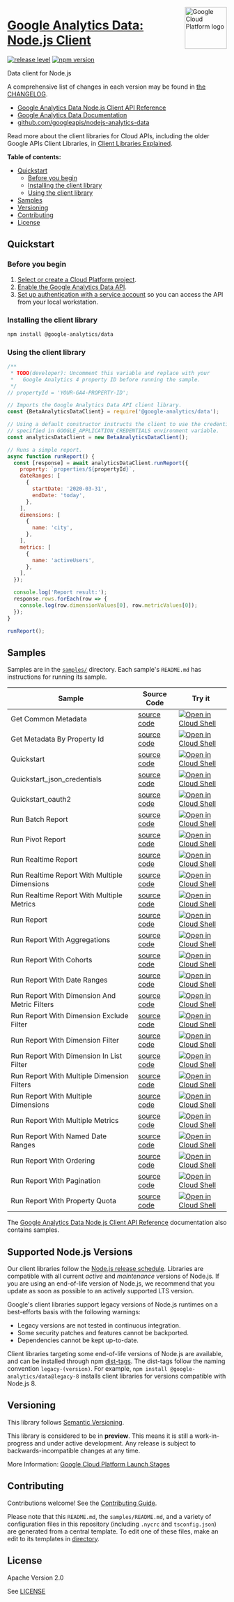 [//]: # "This README.md file is auto-generated, all changes to this file will be lost."
[//]: # "To regenerate it, use `python -m synthtool`."
<img src="https://avatars2.githubusercontent.com/u/2810941?v=3&s=96" alt="Google Cloud Platform logo" title="Google Cloud Platform" align="right" height="96" width="96"/>

# [Google Analytics Data: Node.js Client](https://github.com/googleapis/nodejs-analytics-data)

[![release level](https://img.shields.io/badge/release%20level-preview-yellow.svg?style=flat)](https://cloud.google.com/terms/launch-stages)
[![npm version](https://img.shields.io/npm/v/@google-analytics/data.svg)](https://www.npmjs.org/package/@google-analytics/data)




Data client for Node.js


A comprehensive list of changes in each version may be found in
[the CHANGELOG](https://github.com/googleapis/nodejs-analytics-data/blob/main/CHANGELOG.md).

* [Google Analytics Data Node.js Client API Reference][client-docs]
* [Google Analytics Data Documentation][product-docs]
* [github.com/googleapis/nodejs-analytics-data](https://github.com/googleapis/nodejs-analytics-data)

Read more about the client libraries for Cloud APIs, including the older
Google APIs Client Libraries, in [Client Libraries Explained][explained].

[explained]: https://cloud.google.com/apis/docs/client-libraries-explained

**Table of contents:**


* [Quickstart](#quickstart)
  * [Before you begin](#before-you-begin)
  * [Installing the client library](#installing-the-client-library)
  * [Using the client library](#using-the-client-library)
* [Samples](#samples)
* [Versioning](#versioning)
* [Contributing](#contributing)
* [License](#license)

## Quickstart

### Before you begin

1.  [Select or create a Cloud Platform project][projects].
1.  [Enable the Google Analytics Data API][enable_api].
1.  [Set up authentication with a service account][auth] so you can access the
    API from your local workstation.

### Installing the client library

```bash
npm install @google-analytics/data
```


### Using the client library

```javascript
/**
 * TODO(developer): Uncomment this variable and replace with your
 *   Google Analytics 4 property ID before running the sample.
 */
// propertyId = 'YOUR-GA4-PROPERTY-ID';

// Imports the Google Analytics Data API client library.
const {BetaAnalyticsDataClient} = require('@google-analytics/data');

// Using a default constructor instructs the client to use the credentials
// specified in GOOGLE_APPLICATION_CREDENTIALS environment variable.
const analyticsDataClient = new BetaAnalyticsDataClient();

// Runs a simple report.
async function runReport() {
  const [response] = await analyticsDataClient.runReport({
    property: `properties/${propertyId}`,
    dateRanges: [
      {
        startDate: '2020-03-31',
        endDate: 'today',
      },
    ],
    dimensions: [
      {
        name: 'city',
      },
    ],
    metrics: [
      {
        name: 'activeUsers',
      },
    ],
  });

  console.log('Report result:');
  response.rows.forEach(row => {
    console.log(row.dimensionValues[0], row.metricValues[0]);
  });
}

runReport();

```



## Samples

Samples are in the [`samples/`](https://github.com/googleapis/nodejs-analytics-data/tree/main/samples) directory. Each sample's `README.md` has instructions for running its sample.

| Sample                      | Source Code                       | Try it |
| --------------------------- | --------------------------------- | ------ |
| Get Common Metadata | [source code](https://github.com/googleapis/nodejs-analytics-data/blob/main/samples/getCommonMetadata.js) | [![Open in Cloud Shell][shell_img]](https://console.cloud.google.com/cloudshell/open?git_repo=https://github.com/googleapis/nodejs-analytics-data&page=editor&open_in_editor=samples/getCommonMetadata.js,samples/README.md) |
| Get Metadata By Property Id | [source code](https://github.com/googleapis/nodejs-analytics-data/blob/main/samples/getMetadataByPropertyId.js) | [![Open in Cloud Shell][shell_img]](https://console.cloud.google.com/cloudshell/open?git_repo=https://github.com/googleapis/nodejs-analytics-data&page=editor&open_in_editor=samples/getMetadataByPropertyId.js,samples/README.md) |
| Quickstart | [source code](https://github.com/googleapis/nodejs-analytics-data/blob/main/samples/quickstart.js) | [![Open in Cloud Shell][shell_img]](https://console.cloud.google.com/cloudshell/open?git_repo=https://github.com/googleapis/nodejs-analytics-data&page=editor&open_in_editor=samples/quickstart.js,samples/README.md) |
| Quickstart_json_credentials | [source code](https://github.com/googleapis/nodejs-analytics-data/blob/main/samples/quickstart_json_credentials.js) | [![Open in Cloud Shell][shell_img]](https://console.cloud.google.com/cloudshell/open?git_repo=https://github.com/googleapis/nodejs-analytics-data&page=editor&open_in_editor=samples/quickstart_json_credentials.js,samples/README.md) |
| Quickstart_oauth2 | [source code](https://github.com/googleapis/nodejs-analytics-data/blob/main/samples/quickstart_oauth2.js) | [![Open in Cloud Shell][shell_img]](https://console.cloud.google.com/cloudshell/open?git_repo=https://github.com/googleapis/nodejs-analytics-data&page=editor&open_in_editor=samples/quickstart_oauth2.js,samples/README.md) |
| Run Batch Report | [source code](https://github.com/googleapis/nodejs-analytics-data/blob/main/samples/runBatchReport.js) | [![Open in Cloud Shell][shell_img]](https://console.cloud.google.com/cloudshell/open?git_repo=https://github.com/googleapis/nodejs-analytics-data&page=editor&open_in_editor=samples/runBatchReport.js,samples/README.md) |
| Run Pivot Report | [source code](https://github.com/googleapis/nodejs-analytics-data/blob/main/samples/runPivotReport.js) | [![Open in Cloud Shell][shell_img]](https://console.cloud.google.com/cloudshell/open?git_repo=https://github.com/googleapis/nodejs-analytics-data&page=editor&open_in_editor=samples/runPivotReport.js,samples/README.md) |
| Run Realtime Report | [source code](https://github.com/googleapis/nodejs-analytics-data/blob/main/samples/runRealtimeReport.js) | [![Open in Cloud Shell][shell_img]](https://console.cloud.google.com/cloudshell/open?git_repo=https://github.com/googleapis/nodejs-analytics-data&page=editor&open_in_editor=samples/runRealtimeReport.js,samples/README.md) |
| Run Realtime Report With Multiple Dimensions | [source code](https://github.com/googleapis/nodejs-analytics-data/blob/main/samples/runRealtimeReportWithMultipleDimensions.js) | [![Open in Cloud Shell][shell_img]](https://console.cloud.google.com/cloudshell/open?git_repo=https://github.com/googleapis/nodejs-analytics-data&page=editor&open_in_editor=samples/runRealtimeReportWithMultipleDimensions.js,samples/README.md) |
| Run Realtime Report With Multiple Metrics | [source code](https://github.com/googleapis/nodejs-analytics-data/blob/main/samples/runRealtimeReportWithMultipleMetrics.js) | [![Open in Cloud Shell][shell_img]](https://console.cloud.google.com/cloudshell/open?git_repo=https://github.com/googleapis/nodejs-analytics-data&page=editor&open_in_editor=samples/runRealtimeReportWithMultipleMetrics.js,samples/README.md) |
| Run Report | [source code](https://github.com/googleapis/nodejs-analytics-data/blob/main/samples/runReport.js) | [![Open in Cloud Shell][shell_img]](https://console.cloud.google.com/cloudshell/open?git_repo=https://github.com/googleapis/nodejs-analytics-data&page=editor&open_in_editor=samples/runReport.js,samples/README.md) |
| Run Report With Aggregations | [source code](https://github.com/googleapis/nodejs-analytics-data/blob/main/samples/runReportWithAggregations.js) | [![Open in Cloud Shell][shell_img]](https://console.cloud.google.com/cloudshell/open?git_repo=https://github.com/googleapis/nodejs-analytics-data&page=editor&open_in_editor=samples/runReportWithAggregations.js,samples/README.md) |
| Run Report With Cohorts | [source code](https://github.com/googleapis/nodejs-analytics-data/blob/main/samples/runReportWithCohorts.js) | [![Open in Cloud Shell][shell_img]](https://console.cloud.google.com/cloudshell/open?git_repo=https://github.com/googleapis/nodejs-analytics-data&page=editor&open_in_editor=samples/runReportWithCohorts.js,samples/README.md) |
| Run Report With Date Ranges | [source code](https://github.com/googleapis/nodejs-analytics-data/blob/main/samples/runReportWithDateRanges.js) | [![Open in Cloud Shell][shell_img]](https://console.cloud.google.com/cloudshell/open?git_repo=https://github.com/googleapis/nodejs-analytics-data&page=editor&open_in_editor=samples/runReportWithDateRanges.js,samples/README.md) |
| Run Report With Dimension And Metric Filters | [source code](https://github.com/googleapis/nodejs-analytics-data/blob/main/samples/runReportWithDimensionAndMetricFilters.js) | [![Open in Cloud Shell][shell_img]](https://console.cloud.google.com/cloudshell/open?git_repo=https://github.com/googleapis/nodejs-analytics-data&page=editor&open_in_editor=samples/runReportWithDimensionAndMetricFilters.js,samples/README.md) |
| Run Report With Dimension Exclude Filter | [source code](https://github.com/googleapis/nodejs-analytics-data/blob/main/samples/runReportWithDimensionExcludeFilter.js) | [![Open in Cloud Shell][shell_img]](https://console.cloud.google.com/cloudshell/open?git_repo=https://github.com/googleapis/nodejs-analytics-data&page=editor&open_in_editor=samples/runReportWithDimensionExcludeFilter.js,samples/README.md) |
| Run Report With Dimension Filter | [source code](https://github.com/googleapis/nodejs-analytics-data/blob/main/samples/runReportWithDimensionFilter.js) | [![Open in Cloud Shell][shell_img]](https://console.cloud.google.com/cloudshell/open?git_repo=https://github.com/googleapis/nodejs-analytics-data&page=editor&open_in_editor=samples/runReportWithDimensionFilter.js,samples/README.md) |
| Run Report With Dimension In List Filter | [source code](https://github.com/googleapis/nodejs-analytics-data/blob/main/samples/runReportWithDimensionInListFilter.js) | [![Open in Cloud Shell][shell_img]](https://console.cloud.google.com/cloudshell/open?git_repo=https://github.com/googleapis/nodejs-analytics-data&page=editor&open_in_editor=samples/runReportWithDimensionInListFilter.js,samples/README.md) |
| Run Report With Multiple Dimension Filters | [source code](https://github.com/googleapis/nodejs-analytics-data/blob/main/samples/runReportWithMultipleDimensionFilters.js) | [![Open in Cloud Shell][shell_img]](https://console.cloud.google.com/cloudshell/open?git_repo=https://github.com/googleapis/nodejs-analytics-data&page=editor&open_in_editor=samples/runReportWithMultipleDimensionFilters.js,samples/README.md) |
| Run Report With Multiple Dimensions | [source code](https://github.com/googleapis/nodejs-analytics-data/blob/main/samples/runReportWithMultipleDimensions.js) | [![Open in Cloud Shell][shell_img]](https://console.cloud.google.com/cloudshell/open?git_repo=https://github.com/googleapis/nodejs-analytics-data&page=editor&open_in_editor=samples/runReportWithMultipleDimensions.js,samples/README.md) |
| Run Report With Multiple Metrics | [source code](https://github.com/googleapis/nodejs-analytics-data/blob/main/samples/runReportWithMultipleMetrics.js) | [![Open in Cloud Shell][shell_img]](https://console.cloud.google.com/cloudshell/open?git_repo=https://github.com/googleapis/nodejs-analytics-data&page=editor&open_in_editor=samples/runReportWithMultipleMetrics.js,samples/README.md) |
| Run Report With Named Date Ranges | [source code](https://github.com/googleapis/nodejs-analytics-data/blob/main/samples/runReportWithNamedDateRanges.js) | [![Open in Cloud Shell][shell_img]](https://console.cloud.google.com/cloudshell/open?git_repo=https://github.com/googleapis/nodejs-analytics-data&page=editor&open_in_editor=samples/runReportWithNamedDateRanges.js,samples/README.md) |
| Run Report With Ordering | [source code](https://github.com/googleapis/nodejs-analytics-data/blob/main/samples/runReportWithOrdering.js) | [![Open in Cloud Shell][shell_img]](https://console.cloud.google.com/cloudshell/open?git_repo=https://github.com/googleapis/nodejs-analytics-data&page=editor&open_in_editor=samples/runReportWithOrdering.js,samples/README.md) |
| Run Report With Pagination | [source code](https://github.com/googleapis/nodejs-analytics-data/blob/main/samples/runReportWithPagination.js) | [![Open in Cloud Shell][shell_img]](https://console.cloud.google.com/cloudshell/open?git_repo=https://github.com/googleapis/nodejs-analytics-data&page=editor&open_in_editor=samples/runReportWithPagination.js,samples/README.md) |
| Run Report With Property Quota | [source code](https://github.com/googleapis/nodejs-analytics-data/blob/main/samples/runReportWithPropertyQuota.js) | [![Open in Cloud Shell][shell_img]](https://console.cloud.google.com/cloudshell/open?git_repo=https://github.com/googleapis/nodejs-analytics-data&page=editor&open_in_editor=samples/runReportWithPropertyQuota.js,samples/README.md) |



The [Google Analytics Data Node.js Client API Reference][client-docs] documentation
also contains samples.

## Supported Node.js Versions

Our client libraries follow the [Node.js release schedule](https://nodejs.org/en/about/releases/).
Libraries are compatible with all current _active_ and _maintenance_ versions of
Node.js.
If you are using an end-of-life version of Node.js, we recommend that you update
as soon as possible to an actively supported LTS version.

Google's client libraries support legacy versions of Node.js runtimes on a
best-efforts basis with the following warnings:

* Legacy versions are not tested in continuous integration.
* Some security patches and features cannot be backported.
* Dependencies cannot be kept up-to-date.

Client libraries targeting some end-of-life versions of Node.js are available, and
can be installed through npm [dist-tags](https://docs.npmjs.com/cli/dist-tag).
The dist-tags follow the naming convention `legacy-(version)`.
For example, `npm install @google-analytics/data@legacy-8` installs client libraries
for versions compatible with Node.js 8.

## Versioning

This library follows [Semantic Versioning](http://semver.org/).







This library is considered to be in **preview**. This means it is still a
work-in-progress and under active development. Any release is subject to
backwards-incompatible changes at any time.


More Information: [Google Cloud Platform Launch Stages][launch_stages]

[launch_stages]: https://cloud.google.com/terms/launch-stages

## Contributing

Contributions welcome! See the [Contributing Guide](https://github.com/googleapis/nodejs-analytics-data/blob/main/CONTRIBUTING.md).

Please note that this `README.md`, the `samples/README.md`,
and a variety of configuration files in this repository (including `.nycrc` and `tsconfig.json`)
are generated from a central template. To edit one of these files, make an edit
to its templates in
[directory](https://github.com/googleapis/synthtool).

## License

Apache Version 2.0

See [LICENSE](https://github.com/googleapis/nodejs-analytics-data/blob/main/LICENSE)

[client-docs]: https://googleapis.dev/nodejs/analytics-data/latest/index.html
[product-docs]: https://developers.google.com/analytics/trusted-testing/analytics-data
[shell_img]: https://gstatic.com/cloudssh/images/open-btn.png
[projects]: https://console.cloud.google.com/project
[billing]: https://support.google.com/cloud/answer/6293499#enable-billing
[enable_api]: https://console.cloud.google.com/flows/enableapi?apiid=analyticsdata.googleapis.com
[auth]: https://cloud.google.com/docs/authentication/getting-started
